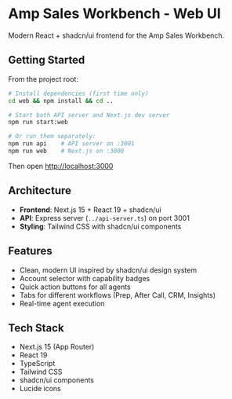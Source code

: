 # Amp Sales Workbench - Web UI

Modern React + shadcn/ui frontend for the Amp Sales Workbench.

## Getting Started

From the project root:

```bash
# Install dependencies (first time only)
cd web && npm install && cd ..

# Start both API server and Next.js dev server
npm run start:web

# Or run them separately:
npm run api    # API server on :3001
npm run web    # Next.js on :3000
```

Then open [http://localhost:3000](http://localhost:3000)

## Architecture

- **Frontend**: Next.js 15 + React 19 + shadcn/ui
- **API**: Express server (`../api-server.ts`) on port 3001
- **Styling**: Tailwind CSS with shadcn/ui components

## Features

- Clean, modern UI inspired by shadcn/ui design system
- Account selector with capability badges
- Quick action buttons for all agents
- Tabs for different workflows (Prep, After Call, CRM, Insights)
- Real-time agent execution

## Tech Stack

- Next.js 15 (App Router)
- React 19
- TypeScript
- Tailwind CSS
- shadcn/ui components
- Lucide icons
